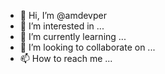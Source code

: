 - 👋 Hi, I’m @amdevper
- 👀 I’m interested in ...
- 🌱 I’m currently learning ...
- 💞️ I’m looking to collaborate on ...
- 📫 How to reach me ...

<!---
amdevper/amdevper is a ✨ special ✨ repository because its `README.md` (this file) appears on your GitHub profile.
You can click the Preview link to take a look at your changes.
--->
